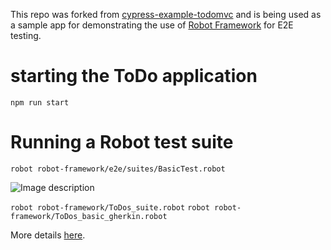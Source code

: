 This repo was forked from [cypress-example-todomvc](https://github.com/cypress-io/cypress-example-todomvc) and is being used as a sample app for demonstrating the use of [Robot Framework](https://robotframework.org/) for E2E testing.

# starting the ToDo application
`npm run start`

# Running a Robot test suite
`robot robot-framework/e2e/suites/BasicTest.robot`

![Image description](https://dev-to-uploads.s3.amazonaws.com/uploads/articles/5rmqcja2l2o7ygm6p8hc.png)

`robot robot-framework/ToDos_suite.robot`
`robot robot-framework/ToDos_basic_gherkin.robot`

More details [here](robot-framework/README.md).

